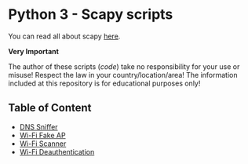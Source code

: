 # Python 3 - Scapy scripts

You can read all about scapy [here](https://scapy.readthedocs.io/en/latest/introduction.html).

**Very Important**

The author of these scripts (_code_) take no responsibility for your use or misuse! Respect the law in your country/location/area! The information included at this repository is for educational purposes only!

## Table of Content

- [DNS Sniffer](./DNSsniffer/readme.md)
- [Wi-Fi Fake AP](./FakeWifiAP/readme.md)
- [Wi-Fi Scanner](./WifiScanner/readme.md)
- [Wi-Fi Deauthentication](./WifiDeauth/readme.md)
